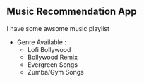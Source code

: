## Music Recommendation App

I have some awsome music playlist

- Genre Available :
  - Lofi Bollywood
  - Bollywood Remix
  - Evergreen Songs
  - Zumba/Gym Songs

